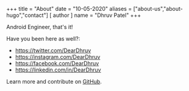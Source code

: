 +++
title = "About"
date = "10-05-2020"
aliases = ["about-us","about-hugo","contact"]
[ author ]
  name = "Dhruv Patel"
+++

Android Engineer, that's it!

Have you been here as well?:

* https://twitter.com/DearDhruv
* https://instagram.com/DearDhruv
* https://facebook.com/DearDhruv
* https://linkedin.com/in/DearDhruv

Learn more and contribute on [GitHub](https://github.com/gohugoio).
